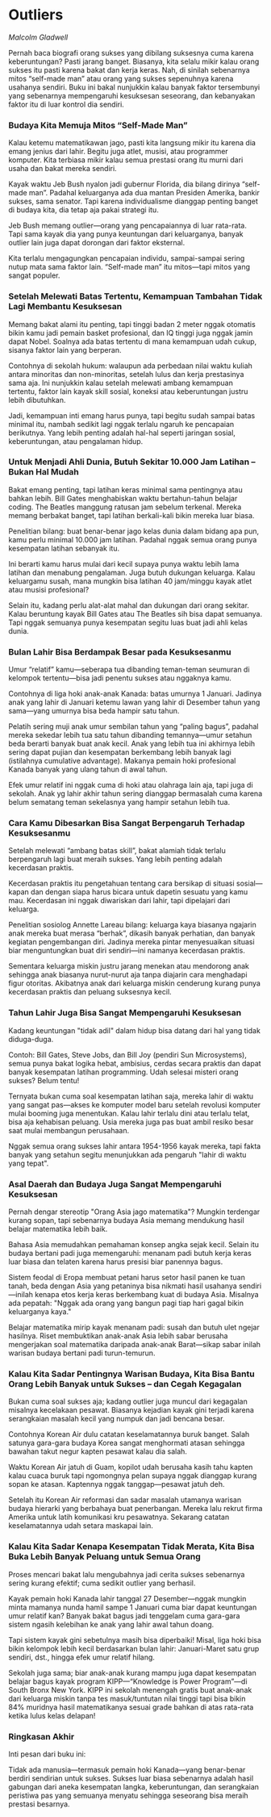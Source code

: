 # Outliers
*Malcolm Gladwell*

Pernah baca biografi orang sukses yang dibilang suksesnya cuma karena keberuntungan? Pasti jarang banget. Biasanya, kita selalu mikir kalau orang sukses itu pasti karena bakat dan kerja keras. Nah, di sinilah sebenarnya mitos “self-made man” atau orang yang sukses sepenuhnya karena usahanya sendiri. Buku ini bakal nunjukkin kalau banyak faktor tersembunyi yang sebenarnya mempengaruhi kesuksesan seseorang, dan kebanyakan faktor itu di luar kontrol dia sendiri.

### Budaya Kita Memuja Mitos “Self-Made Man”
Kalau ketemu matematikawan jago, pasti kita langsung mikir itu karena dia emang jenius dari lahir. Begitu juga atlet, musisi, atau programmer komputer. Kita terbiasa mikir kalau semua prestasi orang itu murni dari usaha dan bakat mereka sendiri.

Kayak waktu Jeb Bush nyalon jadi gubernur Florida, dia bilang dirinya “self-made man”. Padahal keluarganya ada dua mantan Presiden Amerika, bankir sukses, sama senator. Tapi karena individualisme dianggap penting banget di budaya kita, dia tetap aja pakai strategi itu.

Jeb Bush memang outlier—orang yang pencapaiannya di luar rata-rata. Tapi sama kayak dia yang punya keuntungan dari keluarganya, banyak outlier lain juga dapat dorongan dari faktor eksternal.

Kita terlalu mengagungkan pencapaian individu, sampai-sampai sering nutup mata sama faktor lain. “Self-made man” itu mitos—tapi mitos yang sangat populer.

### Setelah Melewati Batas Tertentu, Kemampuan Tambahan Tidak Lagi Membantu Kesuksesan
Memang bakat alami itu penting, tapi tinggi badan 2 meter nggak otomatis bikin kamu jadi pemain basket profesional, dan IQ tinggi juga nggak jamin dapat Nobel. Soalnya ada batas tertentu di mana kemampuan udah cukup, sisanya faktor lain yang berperan.

Contohnya di sekolah hukum: walaupun ada perbedaan nilai waktu kuliah antara minoritas dan non-minoritas, setelah lulus dan kerja prestasinya sama aja. Ini nunjukkin kalau setelah melewati ambang kemampuan tertentu, faktor lain kayak skill sosial, koneksi atau keberuntungan justru lebih dibutuhkan.

Jadi, kemampuan inti emang harus punya, tapi begitu sudah sampai batas minimal itu, nambah sedikit lagi nggak terlalu ngaruh ke pencapaian berikutnya. Yang lebih penting adalah hal-hal seperti jaringan sosial, keberuntungan, atau pengalaman hidup.

### Untuk Menjadi Ahli Dunia, Butuh Sekitar 10.000 Jam Latihan – Bukan Hal Mudah
Bakat emang penting, tapi latihan keras minimal sama pentingnya atau bahkan lebih. Bill Gates menghabiskan waktu bertahun-tahun belajar coding. The Beatles manggung ratusan jam sebelum terkenal. Mereka memang berbakat banget, tapi latihan berkali-kali bikin mereka luar biasa.

Penelitian bilang: buat benar-benar jago kelas dunia dalam bidang apa pun, kamu perlu minimal 10.000 jam latihan. Padahal nggak semua orang punya kesempatan latihan sebanyak itu.

Ini berarti kamu harus mulai dari kecil supaya punya waktu lebih lama latihan dan menabung pengalaman. Juga butuh dukungan keluarga. Kalau keluargamu susah, mana mungkin bisa latihan 40 jam/minggu kayak atlet atau musisi profesional?

Selain itu, kadang perlu alat-alat mahal dan dukungan dari orang sekitar. Kalau beruntung kayak Bill Gates atau The Beatles sih bisa dapat semuanya. Tapi nggak semuanya punya kesempatan segitu luas buat jadi ahli kelas dunia.

### Bulan Lahir Bisa Berdampak Besar pada Kesuksesanmu
Umur “relatif” kamu—seberapa tua dibanding teman-teman seumuran di kelompok tertentu—bisa jadi penentu sukses atau nggaknya kamu.

Contohnya di liga hoki anak-anak Kanada: batas umurnya 1 Januari. Jadinya anak yang lahir di Januari ketemu lawan yang lahir di Desember tahun yang sama—yang umurnya bisa beda hampir satu tahun.

Pelatih sering muji anak umur sembilan tahun yang “paling bagus”, padahal mereka sekedar lebih tua satu tahun dibanding temannya—umur setahun beda berarti banyak buat anak kecil. Anak yang lebih tua ini akhirnya lebih sering dapat pujian dan kesempatan berkembang lebih banyak lagi (istilahnya cumulative advantage). Makanya pemain hoki profesional Kanada banyak yang ulang tahun di awal tahun.

Efek umur relatif ini nggak cuma di hoki atau olahraga lain aja, tapi juga di sekolah. Anak yg lahir akhir tahun sering dianggap bermasalah cuma karena belum sematang teman sekelasnya yang hampir setahun lebih tua.

### Cara Kamu Dibesarkan Bisa Sangat Berpengaruh Terhadap Kesuksesanmu
Setelah melewati “ambang batas skill”, bakat alamiah tidak terlalu berpengaruh lagi buat meraih sukses. Yang lebih penting adalah kecerdasan praktis.

Kecerdasan praktis itu pengetahuan tentang cara bersikap di situasi sosial—kapan dan dengan siapa harus bicara untuk dapetin sesuatu yang kamu mau. Kecerdasan ini nggak diwariskan dari lahir, tapi dipelajari dari keluarga.

Penelitian sosiolog Annette Lareau bilang: keluarga kaya biasanya ngajarin anak mereka buat merasa “berhak”, dikasih banyak perhatian, dan banyak kegiatan pengembangan diri. Jadinya mereka pintar menyesuaikan situasi biar menguntungkan buat diri sendiri—ini namanya kecerdasan praktis.

Sementara keluarga miskin justru jarang menekan atau mendorong anak sehingga anak biasanya nurut-nurut aja tanpa diajarin cara menghadapi figur otoritas. Akibatnya anak dari keluarga miskin cenderung kurang punya kecerdasan praktis dan peluang suksesnya kecil.

### Tahun Lahir Juga Bisa Sangat Mempengaruhi Kesuksesan
Kadang keuntungan "tidak adil" dalam hidup bisa datang dari hal yang tidak diduga-duga.

Contoh: Bill Gates, Steve Jobs, dan Bill Joy (pendiri Sun Microsystems), semua punya bakat logika hebat, ambisius, cerdas secara praktis dan dapat banyak kesempatan latihan programming. Udah selesai misteri orang sukses? Belum tentu!

Ternyata bukan cuma soal kesempatan latihan saja, mereka lahir di waktu yang sangat pas—akses ke komputer model baru setelah revolusi komputer mulai booming juga menentukan. Kalau lahir terlalu dini atau terlalu telat, bisa aja kehabisan peluang. Usia mereka juga pas buat ambil resiko besar saat mulai membangun perusahaan.

Nggak semua orang sukses lahir antara 1954-1956 kayak mereka, tapi fakta banyak yang setahun segitu menunjukkan ada pengaruh "lahir di waktu yang tepat".

### Asal Daerah dan Budaya Juga Sangat Mempengaruhi Kesuksesan
Pernah dengar stereotip "Orang Asia jago matematika"? Mungkin terdengar kurang sopan, tapi sebenarnya budaya Asia memang mendukung hasil belajar matematika lebih baik.

Bahasa Asia memudahkan pemahaman konsep angka sejak kecil. Selain itu budaya bertani padi juga memengaruhi: menanam padi butuh kerja keras luar biasa dan telaten karena harus presisi biar panennya bagus.

Sistem feodal di Eropa membuat petani harus setor hasil panen ke tuan tanah, beda dengan Asia yang petaninya bisa nikmati hasil usahanya sendiri—inilah kenapa etos kerja keras berkembang kuat di budaya Asia. Misalnya ada pepatah: "Nggak ada orang yang bangun pagi tiap hari gagal bikin keluarganya kaya."

Belajar matematika mirip kayak menanam padi: susah dan butuh ulet ngejar hasilnya. Riset membuktikan anak-anak Asia lebih sabar berusaha mengerjakan soal matematika daripada anak-anak Barat—sikap sabar inilah warisan budaya bertani padi turun-temurun.

### Kalau Kita Sadar Pentingnya Warisan Budaya, Kita Bisa Bantu Orang Lebih Banyak untuk Sukses – dan Cegah Kegagalan
Bukan cuma soal sukses aja; kadang outlier juga muncul dari kegagalan misalnya kecelakaan pesawat. Biasanya kejadian kayak gini terjadi karena serangkaian masalah kecil yang numpuk dan jadi bencana besar.

Contohnya Korean Air dulu catatan keselamatannya buruk banget. Salah satunya gara-gara budaya Korea sangat menghormati atasan sehingga bawahan takut negur kapten pesawat kalau dia salah.

Waktu Korean Air jatuh di Guam, kopilot udah berusaha kasih tahu kapten kalau cuaca buruk tapi ngomongnya pelan supaya nggak dianggap kurang sopan ke atasan. Kaptennya nggak tanggap—pesawat jatuh deh.

Setelah itu Korean Air reformasi dan sadar masalah utamanya warisan budaya hierarki yang berbahaya buat penerbangan. Mereka lalu rekrut firma Amerika untuk latih komunikasi kru pesawatnya. Sekarang catatan keselamatannya udah setara maskapai lain.

### Kalau Kita Sadar Kenapa Kesempatan Tidak Merata, Kita Bisa Buka Lebih Banyak Peluang untuk Semua Orang
Proses mencari bakat lalu mengubahnya jadi cerita sukses sebenarnya sering kurang efektif; cuma sedikit outlier yang berhasil.

Kayak pemain hoki Kanada lahir tanggal 27 Desember—nggak mungkin minta mamanya nunda hamil sampe 1 Januari cuma biar dapat keuntungan umur relatif kan? Banyak bakat bagus jadi tenggelam cuma gara-gara sistem ngasih kelebihan ke anak yang lahir awal tahun doang.

Tapi sistem kayak gini sebetulnya masih bisa diperbaiki! Misal, liga hoki bisa bikin kelompok lebih kecil berdasarkan bulan lahir: Januari-Maret satu grup sendiri, dst., hingga efek umur relatif hilang.

Sekolah juga sama; biar anak-anak kurang mampu juga dapat kesempatan belajar bagus kayak program KIPP—“Knowledge is Power Program”—di South Bronx New York. KIPP ini sekolah menengah gratis buat anak-anak dari keluarga miskin tanpa tes masuk/tuntutan nilai tinggi tapi bisa bikin 84% muridnya hasil matematikanya sesuai grade bahkan di atas rata-rata ketika lulus kelas delapan!

### Ringkasan Akhir
Inti pesan dari buku ini:

Tidak ada manusia—termasuk pemain hoki Kanada—yang benar-benar berdiri sendirian untuk sukses. Sukses luar biasa sebenarnya adalah hasil gabungan dari aneka kesempatan langka, keberuntungan, dan serangkaian peristiwa pas yang semuanya menyatu sehingga seseorang bisa meraih prestasi besarnya.